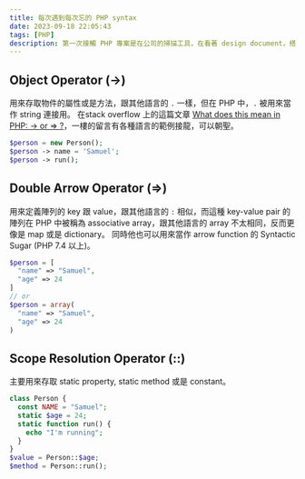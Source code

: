 ```yaml
---
title: 每次遇到每次忘的 PHP syntax
date: 2023-09-18 22:05:43
tags: [PHP]
description: 第一次接觸 PHP 專案是在公司的掃描工具，在看著 design document，搭配著混雜著 html 的 PHP file。雖然看得懂關鍵字在幹嘛，但一遇到其他語法沒有的 `=>`, `->`, `::`以及明明叫做 array 卻長得像 map 的東西感到困惑，於是誕生此篇文章，去記錄一開始在遇到 PHP 時，需要翻筆記的語法。
---
```

## Object Operator (->)
用來存取物件的屬性或是方法，跟其他語言的 `.` 一樣，但在 PHP 中，`.` 被用來當作 string 連接用。
在stack overflow 上的這篇文章 [What does this mean in PHP: -> or => ?](https://stackoverflow.com/questions/14037290/what-does-this-mean-in-php-or)，一樓的留言有各種語言的範例接龍，可以朝聖。
```php
$person = new Person();
$person -> name = 'Samuel';
$person -> run();
```

## Double Arrow Operator (=>)
用來定義陣列的 key 跟 value，跟其他語言的 `:` 相似，而這種 key-value pair 的陣列在 PHP 中被稱為 associative array，跟其他語言的 array 不太相同，反而更像是 map 或是 dictionary。
同時他也可以用來當作 arrow function 的 Syntactic Sugar (PHP 7.4 以上)。
```php
$person = [
  "name" => "Samuel",
  "age" => 24
]
// or
$person = array(
  "name" => "Samuel",
  "age" => 24
)
```

## Scope Resolution Operator (::)
主要用來存取 static property, static method 或是 constant。
```php
class Person {
  const NAME = "Samuel";
  static $age = 24;
  static function run() {
    echo "I'm running";
  }
}
$value = Person::$age;
$method = Person::run();
```
